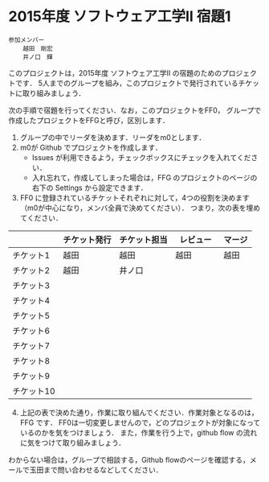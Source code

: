 # 2015年度 ソフトウェア工学II 宿題1

    参加メンバー
        越田　剛宏
        井ノ口　輝
このプロジェクトは，2015年度 ソフトウェア工学II の宿題のためのプロジェクトです．
5人までのグループを組み，このプロジェクトで発行されているチケットに取り組みましょう．

次の手順で宿題を行ってください．なお，このプロジェクトをFF0，
グループで作成したプロジェクトをFFGと呼び，区別します．

1. グループの中でリーダを決めます．リーダをm0とします．
2. m0が Github でプロジェクトを作成します．
     * Issues が利用できるよう，チェックボックスにチェックを入れてください．
     * 入れ忘れて，作成してしまった場合は，FFG のプロジェクトのページの右下の Settings から設定できます．
3. FF0 に登録されているチケットそれぞれに対して，4つの役割を決めます（m0が中心になり，メンバ全員で決めてください）．
   つまり，次の表を埋めてください．

|          | チケット発行 | チケット担当 | レビュー　| マージ |
|----------|------------|-------------|---------|--------|
| チケット1 | 越田 | 越田 | 越田 | 越田 |
| チケット2 | 越田 | 井ノ口 | | |
| チケット3 | | | | |
| チケット4 | | | | |
| チケット5 | | | | |
| チケット6 | | | | |
| チケット7 | | | | |
| チケット8 | | | | |
| チケット9 | | | | |
| チケット10 | | | | |


4. 上記の表で決めた通り，作業に取り組んでください．作業対象となるのは，FFG です．
   FF0は一切変更しませんので，どのプロジェクトが対象になっているのかを気をつけましょう．
   また，作業を行う上で，github flow の流れに気をつけて取り組みましょう．

わからない場合は，グループで相談する，Github flowのページを確認する，メールで玉田まで問い合わせるなどしてください．

